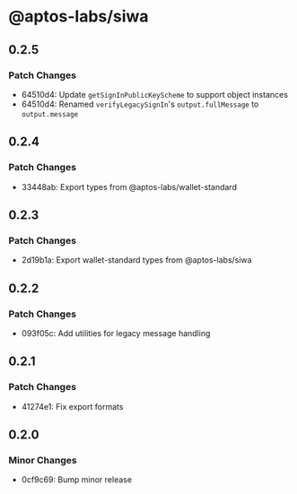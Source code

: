 # @aptos-labs/siwa

## 0.2.5

### Patch Changes

- 64510d4: Update `getSignInPublicKeyScheme` to support object instances
- 64510d4: Renamed `verifyLegacySignIn`'s `output.fullMessage` to `output.message`

## 0.2.4

### Patch Changes

- 33448ab: Export types from @aptos-labs/wallet-standard

## 0.2.3

### Patch Changes

- 2d19b1a: Export wallet-standard types from @aptos-labs/siwa

## 0.2.2

### Patch Changes

- 093f05c: Add utilities for legacy message handling

## 0.2.1

### Patch Changes

- 41274e1: Fix export formats

## 0.2.0

### Minor Changes

- 0cf9c69: Bump minor release
